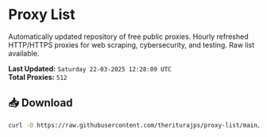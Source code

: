 # Proxy List

Automatically updated repository of free public proxies. Hourly refreshed HTTP/HTTPS proxies for web scraping, cybersecurity, and testing. Raw list available.

**Last Updated:** `Saturday 22-03-2025 12:28:09 UTC`  
**Total Proxies:** `512`

## 📥 Download
```bash
curl -O https://raw.githubusercontent.com/theriturajps/proxy-list/main/proxies.txt

